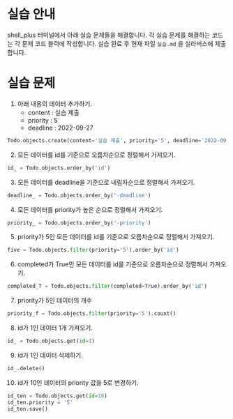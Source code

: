 # 실습 안내

shell_plus 터미널에서 아래 실습 문제들을 해결합니다.
각 실습 문제를 해결하는 코드는 각 문제 코드 블럭에 작성합니다.
실습 완료 후 현재 파일 `실습.md` 을 실라버스에 제출합니다.

# 실습 문제

1. 아래 내용의 데이터 추가하기.
   - content : 실습 제출
   - priority : 5
   - deadline : 2022-09-27

```py
Todo.objects.create(content='실습 제출', priority='5', deadline='2022-09-27')
```

2. 모든 데이터를 id를 기준으로 오름차순으로 정렬해서 가져오기.

```py
id_ = Todo.objects.order_by('id')
```

3. 모든 데이터를 deadline을 기준으로 내림차순으로 정렬해서 가져오기.

```py
deadline_ = Todo.objects.order_by('-deadline')
```

4. 모든 데이터를 priority가 높은 순으로 정렬해서 가져오기.

```py
priority_ = Todo.objects.order_by('-priority')
```

5. priority가 5인 모든 데이터를 id를 기준으로 오름차순으로 정렬해서 가져오기.

```py
five = Todo.objects.filter(priority='5').order_by('id')
```

6. completed가 True인 모든 데이터를 id를 기준으로 오름차순으로 정렬해서 가져오기.

```py
completed_T = Todo.objects.filter(completed=True).order_by('id')
```

7. priority가 5인 데이터의 개수

```py
priority_f = Todo.objects.filter(priority='5').count()
```

8. id가 1인 데이터 1개 가져오기.

```py
id_ = Todo.objects.get(id=1)
```

9. id가 1인 데이터 삭제하기.

```py
id_.delete()
```

10. id가 10인 데이터의 priority 값을 5로 변경하기.

```py
id_ten = Todo.objects.get(id=10)
id_ten.priority = '5'
id_ten.save()
```
